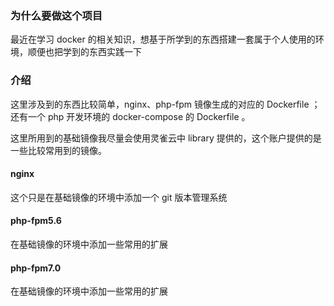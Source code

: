 ###	为什么要做这个项目

最近在学习 docker 的相关知识，想基于所学到的东西搭建一套属于个人使用的环境，顺便也把学到的东西实践一下

###	介绍

这里涉及到的东西比较简单，nginx、php-fpm 镜像生成的对应的 Dockerfile ；还有一个 php 开发环境的 docker-compose 的 Dockerfile 。

这里所用到的基础镜像我尽量会使用灵雀云中 library 提供的，这个账户提供的是一些比较常用到的镜像。

####	nginx

这个只是在基础镜像的环境中添加一个 git 版本管理系统

####	php-fpm5.6

在基础镜像的环境中添加一些常用的扩展

####	php-fpm7.0

在基础镜像的环境中添加一些常用的扩展
